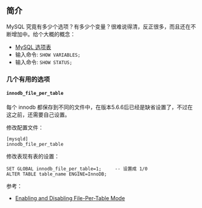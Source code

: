 ## 简介

MySQL 究竟有多少个选项？有多少个变量？很难说得清，反正很多，而且还在不断增加中。给个大概的概念：

* [MySQL 选项表](http://dev.mysql.com/doc/refman/5.7/en/mysqld-option-tables.html)
* 输入命令: `SHOW VARIABLES;`
* 输入命令: `SHOW STATUS;` 

### 几个有用的选项

#### `innodb_file_per_table`

每个 innodb 都保存到不同的文件中，在版本5.6.6后已经是缺省设置了，不过在这之前，还需要自己设置。

修改配置文件：

    [mysqld]
    innodb_file_per_table

修改表现有表的设置：

    SET GLOBAL innodb_file_per_table=1;     -- 设置成 1/0
    ALTER TABLE table_name ENGINE=InnoDB;

参考：

* [Enabling and Disabling File-Per-Table Mode](http://dev.mysql.com/doc/refman/5.7/en/tablespace-enabling.html)

